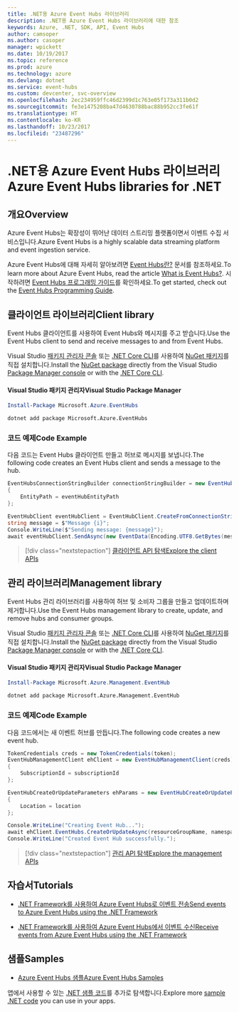 ```yaml
---
title: .NET용 Azure Event Hubs 라이브러리
description: .NET용 Azure Event Hubs 라이브러리에 대한 참조
keywords: Azure, .NET, SDK, API, Event Hubs
author: camsoper
ms.author: casoper
manager: wpickett
ms.date: 10/19/2017
ms.topic: reference
ms.prod: azure
ms.technology: azure
ms.devlang: dotnet
ms.service: event-hubs
ms.custom: devcenter, svc-overview
ms.openlocfilehash: 2ec234959ffc46d2399d1c763e05f173a311b0d2
ms.sourcegitcommit: fe3e1475208ba47d4630788bac88b952cc3fe61f
ms.translationtype: HT
ms.contentlocale: ko-KR
ms.lasthandoff: 10/23/2017
ms.locfileid: "23487296"
---
```

# <a name="azure-event-hubs-libraries-for-net"></a><span data-ttu-id="b532e-104">.NET용 Azure Event Hubs 라이브러리</span><span class="sxs-lookup"><span data-stu-id="b532e-104">Azure Event Hubs libraries for .NET</span></span>

## <a name="overview"></a><span data-ttu-id="b532e-105">개요</span><span class="sxs-lookup"><span data-stu-id="b532e-105">Overview</span></span>

<span data-ttu-id="b532e-106">Azure Event Hubs는 확장성이 뛰어난 데이터 스트리밍 플랫폼이면서 이벤트 수집 서비스입니다.</span><span class="sxs-lookup"><span data-stu-id="b532e-106">Azure Event Hubs is a highly scalable data streaming platform and event ingestion service.</span></span>

<span data-ttu-id="b532e-107">Azure Event Hubs에 대해 자세히 알아보려면 [Event Hubs란?](/azure/event-hubs/event-hubs-what-is-event-hubs) 문서를 참조하세요.</span><span class="sxs-lookup"><span data-stu-id="b532e-107">To learn more about Azure Event Hubs, read the article [What is Event Hubs?](/azure/event-hubs/event-hubs-what-is-event-hubs).</span></span>  <span data-ttu-id="b532e-108">시작하려면 [Event Hubs 프로그래밍 가이드](/azure/event-hubs/event-hubs-programming-guide)를 확인하세요.</span><span class="sxs-lookup"><span data-stu-id="b532e-108">To get started, check out the [Event Hubs Programming Guide](/azure/event-hubs/event-hubs-programming-guide).</span></span>

## <a name="client-library"></a><span data-ttu-id="b532e-109">클라이언트 라이브러리</span><span class="sxs-lookup"><span data-stu-id="b532e-109">Client library</span></span>

<span data-ttu-id="b532e-110">Event Hubs 클라이언트를 사용하여 Event Hubs와 메시지를 주고 받습니다.</span><span class="sxs-lookup"><span data-stu-id="b532e-110">Use the Event Hubs client to send and receive messages to and from Event Hubs.</span></span>

<span data-ttu-id="b532e-111">Visual Studio [패키지 관리자 콘솔][PackageManager] 또는 [.NET Core CLI][DotNetCLI]를 사용하여 [NuGet 패키지](https://www.nuget.org/packages/Microsoft.Azure.EventHubs)를 직접 설치합니다.</span><span class="sxs-lookup"><span data-stu-id="b532e-111">Install the [NuGet package](https://www.nuget.org/packages/Microsoft.Azure.EventHubs) directly from the Visual Studio [Package Manager console][PackageManager] or with the [.NET Core CLI][DotNetCLI].</span></span>

#### <a name="visual-studio-package-manager"></a><span data-ttu-id="b532e-112">Visual Studio 패키지 관리자</span><span class="sxs-lookup"><span data-stu-id="b532e-112">Visual Studio Package Manager</span></span>

```powershell
Install-Package Microsoft.Azure.EventHubs
```

```bash
dotnet add package Microsoft.Azure.EventHubs
```

### <a name="code-example"></a><span data-ttu-id="b532e-113">코드 예제</span><span class="sxs-lookup"><span data-stu-id="b532e-113">Code Example</span></span>

<span data-ttu-id="b532e-114">다음 코드는 Event Hubs 클라이언트 만들고 허브로 메시지를 보냅니다.</span><span class="sxs-lookup"><span data-stu-id="b532e-114">The following code creates an Event Hubs client and sends a message to the hub.</span></span>

```csharp
EventHubsConnectionStringBuilder connectionStringBuilder = new EventHubsConnectionStringBuilder(eventHubConnectionString)
{
    EntityPath = eventHubEntityPath
};

EventHubClient eventHubClient = EventHubClient.CreateFromConnectionString(connectionStringBuilder.ToString());
string message = $"Message {i}";
Console.WriteLine($"Sending message: {message}");
await eventHubClient.SendAsync(new EventData(Encoding.UTF8.GetBytes(message)));
```

> [!div class="nextstepaction"]
> [<span data-ttu-id="b532e-115">클라이언트 API 탐색</span><span class="sxs-lookup"><span data-stu-id="b532e-115">Explore the client APIs</span></span>](/dotnet/api/overview/azure/eventhub/client)

## <a name="management-library"></a><span data-ttu-id="b532e-116">관리 라이브러리</span><span class="sxs-lookup"><span data-stu-id="b532e-116">Management library</span></span>

<span data-ttu-id="b532e-117">Event Hubs 관리 라이브러리를 사용하여 허브 및 소비자 그룹을 만들고 업데이트하며 제거합니다.</span><span class="sxs-lookup"><span data-stu-id="b532e-117">Use the Event Hubs management library to create, update, and remove hubs and consumer groups.</span></span>

<span data-ttu-id="b532e-118">Visual Studio [패키지 관리자 콘솔][PackageManager] 또는 [.NET Core CLI][DotNetCLI]를 사용하여 [NuGet 패키지](https://www.nuget.org/packages/Microsoft.Azure.Management.EventHub)를 직접 설치합니다.</span><span class="sxs-lookup"><span data-stu-id="b532e-118">Install the [NuGet package](https://www.nuget.org/packages/Microsoft.Azure.Management.EventHub) directly from the Visual Studio [Package Manager console][PackageManager] or with the [.NET Core CLI][DotNetCLI].</span></span>

#### <a name="visual-studio-package-manager"></a><span data-ttu-id="b532e-119">Visual Studio 패키지 관리자</span><span class="sxs-lookup"><span data-stu-id="b532e-119">Visual Studio Package Manager</span></span>

```powershell
Install-Package Microsoft.Azure.Management.EventHub
```

```bash
dotnet add package Microsoft.Azure.Management.EventHub
```

### <a name="code-example"></a><span data-ttu-id="b532e-120">코드 예제</span><span class="sxs-lookup"><span data-stu-id="b532e-120">Code Example</span></span>

<span data-ttu-id="b532e-121">다음 코드에서는 새 이벤트 허브를 만듭니다.</span><span class="sxs-lookup"><span data-stu-id="b532e-121">The following code creates a new event hub.</span></span>

```csharp
TokenCredentials creds = new TokenCredentials(token);
EventHubManagementClient ehClient = new EventHubManagementClient(creds)
{
    SubscriptionId = subscriptionId
};

EventHubCreateOrUpdateParameters ehParams = new EventHubCreateOrUpdateParameters()
{
    Location = location
};

Console.WriteLine("Creating Event Hub...");
await ehClient.EventHubs.CreateOrUpdateAsync(resourceGroupName, namespaceName, EventHubName, ehParams);
Console.WriteLine("Created Event Hub successfully.");
```

> [!div class="nextstepaction"]
> [<span data-ttu-id="b532e-122">관리 API 탐색</span><span class="sxs-lookup"><span data-stu-id="b532e-122">Explore the management APIs</span></span>](/dotnet/api/overview/azure/eventhub/management)

## <a name="tutorials"></a><span data-ttu-id="b532e-123">자습서</span><span class="sxs-lookup"><span data-stu-id="b532e-123">Tutorials</span></span>

* [<span data-ttu-id="b532e-124">.NET Framework를 사용하여 Azure Event Hubs로 이벤트 전송</span><span class="sxs-lookup"><span data-stu-id="b532e-124">Send events to Azure Event Hubs using the .NET Framework</span></span>](/azure/event-hubs/event-hubs-dotnet-framework-getstarted-send)

* [<span data-ttu-id="b532e-125">.NET Framework를 사용하여 Azure Event Hubs에서 이벤트 수신</span><span class="sxs-lookup"><span data-stu-id="b532e-125">Receive events from Azure Event Hubs using the .NET Framework</span></span>](/azure/event-hubs/event-hubs-dotnet-framework-getstarted-receive-eph)

## <a name="samples"></a><span data-ttu-id="b532e-126">샘플</span><span class="sxs-lookup"><span data-stu-id="b532e-126">Samples</span></span>

* [<span data-ttu-id="b532e-127">Azure Event Hubs 샘플</span><span class="sxs-lookup"><span data-stu-id="b532e-127">Azure Event Hubs Samples</span></span>](https://github.com/Azure/azure-event-hubs/tree/master/samples)

<span data-ttu-id="b532e-128">앱에서 사용할 수 있는 [.NET 샘플 코드](https://azure.microsoft.com/resources/samples/?platform=dotnet)를 추가로 탐색합니다.</span><span class="sxs-lookup"><span data-stu-id="b532e-128">Explore more [sample .NET code](https://azure.microsoft.com/resources/samples/?platform=dotnet) you can use in your apps.</span></span>

[PackageManager]: https://docs.microsoft.com/nuget/tools/package-manager-console
[DotNetCLI]: https://docs.microsoft.com/dotnet/core/tools/dotnet-add-package
